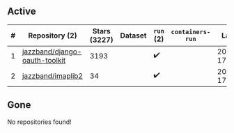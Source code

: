 ## Active
| # | Repository (2) | Stars (3227) | Dataset | `run` (2) | `containers-run` | Last Modified |
| --- | --- | --- | --- | --- | --- | --- |
| 1 | [jazzband/django-oauth-toolkit](https://github.com/jazzband/django-oauth-toolkit) | 3193 |  | :heavy_check_mark: |  | 2025-01-29 17:56:22+00:00 |
| 2 | [jazzband/imaplib2](https://github.com/jazzband/imaplib2) | 34 |  | :heavy_check_mark: |  | 2025-01-27 17:45:33+00:00 |

## Gone
No repositories found!
